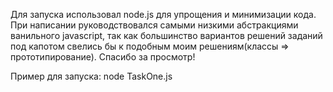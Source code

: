 Для запуска использовал node.js для упрощения и минимизации кода.
При написании руководствовался самыми низкими абстракциями ванильного javascript, 
так как большинство вариантов решений заданий под капотом свелись бы к подобным моим решениям(классы => прототипирование).
Спасибо за просмотр!

Пример для запуска: node TaskOne.js


